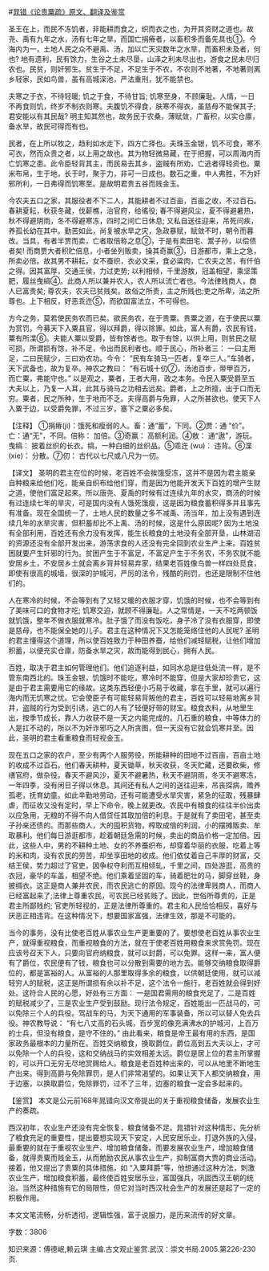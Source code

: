 #[晁错《论贵粟疏》原文、翻译及鉴赏](https://www.vrrw.net/wx/14070.html)

圣王在上，而民不冻饥者，非能耕而食之，织而衣之也，为开其资财之道也。故尧、禹有九年之水，汤有七年之旱，而国亡捐瘠者，以畜积多而备先具也①。今海内为一，土地人民之众不避禹、汤，加以亡天灾数年之水旱，而畜积未及者，何也? 地有遗利，民有馀力，生谷之土未尽垦，山泽之利未尽出也，游食之民未尽归农也。民贫，则奸邪生。贫生于不足，不足生于不农，不农则不地著，不地著则离乡轻家，民如鸟兽，虽有高城深池，严法重刑，犹不能禁也。

夫寒之于衣，不待轻暖; 饥之于食，不待甘旨; 饥寒至身，不顾廉耻。人情，一日不再食则饥，终岁不制衣则寒。夫腹饥不得食，肤寒不得衣，虽慈母不能保其子; 君安能以有其民哉? 明主知其然也，故务民于农桑，薄赋敛，广畜积，以实仓廪，备水旱，故民可得而有也。

民者，在上所以牧之，趋利如水走下，四方亡择也。夫珠玉金银，饥不可食，寒不可衣，然而众贵之者，以上用之故也。其为物轻微易藏，在于把握，可以周海内而亡饥寒之患。此令臣轻背其主，而民易去其乡，盗贼有所劝，亡逃者得轻资也。粟米布帛，生于地，长于时，聚于力，非可一日成也。数石之重，中人弗胜，不为奸邪所利，一日弗得而饥寒至。是故明君贵五谷而贱金玉。

今农夫五口之家，其服役者不下二人，其能耕者不过百亩，百亩之收，不过百石。春耕夏耘，秋获冬藏，伐薪樵，治官府，给徭役; 春不得避风尘，夏不得避暑热，秋不得避阴雨，冬不得避寒冻，四时之间亡日休息; 又私自送往迎来，吊死问疾，养孤长幼在其中。勤苦如此，尚复被水旱之灾，急政暴赋，赋敛不时，朝令而暮改。当具，有者半贾而卖，亡者取倍称之息②，于是有卖田宅、鬻子孙，以偿债者矣! 而商贾大者积贮倍息，小者坐列贩卖，操其奇赢③，日游都市，乘上之急，所卖必倍。故其男不耕耘，女不蚕织，衣必文采，食必粱肉，亡农夫之苦，有仟伯之得。因其富厚，交通王侯，力过吏势; 以利相倾，千里游敖，冠盖相望，乘坚策肥，履丝曳缟④。此商人所以兼并农人，农人所以流亡者也。今法律贱商人，商人已富贵矣; 尊农夫，农夫已贫贱矣。故俗之所贵，主之所贱也;吏之所卑，法之所尊也。上下相反，好恶乖迕⑤，而欲国富法立，不可得也。

方今之务，莫若使民务农而已矣。欲民务农，在于贵粟。贵粟之道，在于使民以粟为赏罚。今募天下入粟县官，得以拜爵，得以除罪。如此，富人有爵，农民有钱，粟有所渫⑥。夫能人粟以受爵，皆有馀者也。取于有馀，以供上用，则贫民之赋可损，所谓损有馀，补不足，令出而民利者也。顺于民心，所补者三： 一曰主用足，二曰民赋少，三曰劝农功。今令： “民有车骑马一匹者，复卒三人。”车骑者，天下武备也，故为复卒。神农之教曰： “有石城十仞⑦，汤池百步，带甲百万，而亡粟，弗能守也。” 以是观之，粟者，王者大用，政之本务。令民入粟受爵至五大夫以上，乃复一人耳，此其与骑马之功相去远矣。爵者，上之所擅，出于口而无穷。粟者，民之所种，生于地而不乏。夫得高爵与免罪，人之所甚欲也。使天下人入粟于边，以受爵免罪，不过三岁，塞下之粟必多矣。



【注释】 ①捐瘠(ji)：饿死和瘦弱的人。畜：通“蓄”，下同。②贾：通 “价”。亡：通“无”，不同。倍称： 加倍。③奇赢： 高额利润。④敖： 通“遨”，游玩。曳缟： 披着丝织的长衣。缟，一种白细的丝织品。⑤乖迕 (wu)： 违背。⑥渫(xie)： 分散。⑦仞： 古代以七尺或八尺为一仞。

【译文】 圣明的君主在位的时候，老百姓不会挨饿受冻，这并不是因为君主能亲自种粮来给他们吃，能亲自织布给他们穿，而是因为他能开发天下百姓的增产生财之道，使他们富足起来。所以唐尧、夏禹的时候有过连续九年的水灾，商汤的时候有过连续七年的旱灾，可是国内没有人饿死饿瘦，这是因为粮食蓄积得多并且事先有准备。现在全国统一了，土地人民的数量之多不减禹、汤当年，加上没有遇到连续几年的水旱灾害，但积蓄却比不上禹、汤的时候，这是什么原因呢? 因为土地没有全部利用，百姓还有余力没有发挥，能生长粮食的土地没有全部开垦，山林湖沼的资源还没有全部开发出来，游荡求食的人还没有完全回到农业生产上来。百姓贫困就要产生奸邪的行为。贫困产生于不富足，不富足产生于不务农，不务农就不能安居乡土，不安居乡土就会离乡背井轻易弃家，结果老百姓像鸟兽一样四处觅食，即使有很高的城墙，很深的护城河，严厉的法令，残酷的刑罚，也还是限制不住他们的。

人在寒冷的时候，不会等到有了又轻又暖的衣服才穿，饥饿的时候，也不会等到有了美味可口的食物才吃; 饥寒交迫，就顾不得廉耻。人之常情是，一天不吃两顿饭就饥饿，整年不做衣服就寒冷。肚子饿了而没有饭吃，身子冷了没有衣服穿，即使是慈母，也不能保全她的儿子。君主在这种情况下又怎能笼络住他的人民呢? 圣明的君主懂得这个道理，所以使百姓致力于种田养蚕，给他们减轻赋税，让他们增加积蓄，以便充实仓廪，防备水旱之灾，故而能得到民心，拥有人民。

百姓，取决于君主如何管理他们。他们追逐利益，如同水总是往低处流一样，是不管东南西北的。珠玉金银，饥饿时不能吃，寒冷时不能穿，但是大家却珍贵它，这是由于君主需要用它的缘故。这类东西轻便小巧易于收藏，拿在手里，就可以遍行海内而无饥寒之忧。它会使臣子有可能轻易背叛他的君主，百姓可以轻易地离乡背井，盗贼的行为受到引诱，逃亡的人有了轻便好带的财宝。粮食衣料，从地里生出，按季节成长，靠人力收获不是一天之内能完成的。几石重的粮食，中等体力的人是扛不动的，所以不为奸诈邪巧之人所贪图，但一天没有它就会饥寒并至。因此，圣明的君主看重粮食而轻视金玉。

现在五口之家的农户，至少有两个人服劳役，所能耕种的田地不过百亩，百亩土地的收成不过百石。他们春天耕种，夏天锄草，秋天收获，冬天贮藏，还要砍柴，修缮官府，做杂役。春天不避风沙，夏天不避暑热，秋天不避阴雨，冬天不避寒冻，一年四季，没有闲日子得以休息。其间还有私人之间的送往迎来，吊丧探病，赡养孤老，抚育幼童。如此辛勤地劳动，还有可能遭受水旱灾害，紧急的征取，残暴肆虐，而征收又没有定时，早上下命令，晚上就更改。农民中有粮食的往往半价出卖以应急用，无粮的不得不向人借贷任其取加倍的利息。于是就有了卖田宅，甚至卖子孙来还债的。而那些商人，大的囤积货物，榨取成倍的利润，小的摆摊贩卖、牟取暴利。他们每日游逛都市，趁着朝廷急需的时候，卖出的商品价格一定加倍。因此，这些人中，男的不耕种土地、女的不养蚕织布，却穿着华丽的衣服，吃着上等的米和肉，没有农民的劳苦，却坐享田地的收成。他们依仗着自己丰厚的财富，交结王侯，势力超过了官吏，因争权夺利而互相倾轧，千里之间，四处游逛，高贵的衣冠，豪华的车盖，相望不绝。他们乘着坚固的车，骑着肥壮的马，脚穿丝鞋，身披绸衣。这正是商人兼并农民，而农民逃亡的原因。现今的法律卑贱商人，而商人已经富起来了;法律上尊重农民，可农民已经贫贱了。因此，世俗所尊贵的，正是君主所鄙贱的; 官吏所轻视的，正是法律所尊重的。君主和人民恰恰相反，喜好与厌恶正相违背。在这种情况下，想要国家富强，法律生效，那是不可能的。

当今的事务，没有比使老百姓从事农业生产更重要的了。要想使老百姓从事农业生产，就得重视粮食，而重视粮食的方法，就在于使老百姓用粮食来求赏免罚。现在应该号召天下人，只要向官府纳粮食，就可以封爵，可以免罪。这样一来，富人便有了爵位，农民便有了钱，粮食也可以分散到需要的地方去。能够交纳粮食取得爵位的，都是富裕的人。从富裕的人那里取得多余的粮食，以供朝廷使用，就可以减轻穷人的赋税，这正是所谓损有余以补不足，这个法令一施行，老百姓就会得到好处。这符合人民的心愿，好处有三方面： 一是国君需用的粮食充足了，二是百姓的赋税减少了，三是农业生产受到鼓励。现行法令规定，百姓能出一匹战马的，可以免除三个人的兵役。驾战车的马，为天下通用的军事装备，所以可以替人免去兵役。神农教导说： “有七八丈高的石头城，百步宽的像充满沸水的护城河，上百万的士兵，但没有粮食，是守不住的。” 由此看来，粮食是帝王最有用的东西，是国家政务最根本的力量所在。百姓交纳粮食，换取爵位，爵位高到五大夫以上，才可以免除一个人的兵役，这和交纳战马的实效相差太远。爵位是居上位的君主所掌握的，可以开口无穷无尽地赏赐给人。粮食是老百姓种出来的，可以从地里不断地生产出来。得到高爵与免除罪罚，是人们非常渴望的。如果让天下人都交纳粮食，用于边塞，以换取爵位，免除罪罚，过不了三年，边塞的粮食一定会多起来的。

【鉴赏】 本文是公元前168年晁错向汉文帝提出的关于重视粮食储备，发展农业生产的奏疏。

西汉初年，农业生产还没有完全恢复，粮食储备不足。晁错针对这种情形，先分析了粮食充足的重要性，提出要想实现天下安定，人民安居乐业，打退外族的入侵，最重要的就在于重视农业生产、增加粮食储备。而要发展农业生产，增加粮食储备，就得贵粟而贱金玉，从而勉励农民从事农业生产，抑制富商大贾的商业活动。接着，他又提出了贵粟的具体措施，如 “入粟拜爵”等，他想通过这种方法，刺激农业生产，增加粮食积蓄，最终使百姓安居乐业，富国强兵，巩固西汉王朝的统治。当然这种措施有它的局限性，但它对当时西汉社会生产的发展还是起了一定的积极作用。

本文文笔流畅，分析透彻，逻辑性强，富于说服力，是历来流传的好文章。

字数：3806

知识来源：傅德岷,赖云琪 主编.古文观止鉴赏.武汉：崇文书局.2005.第226-230页.

